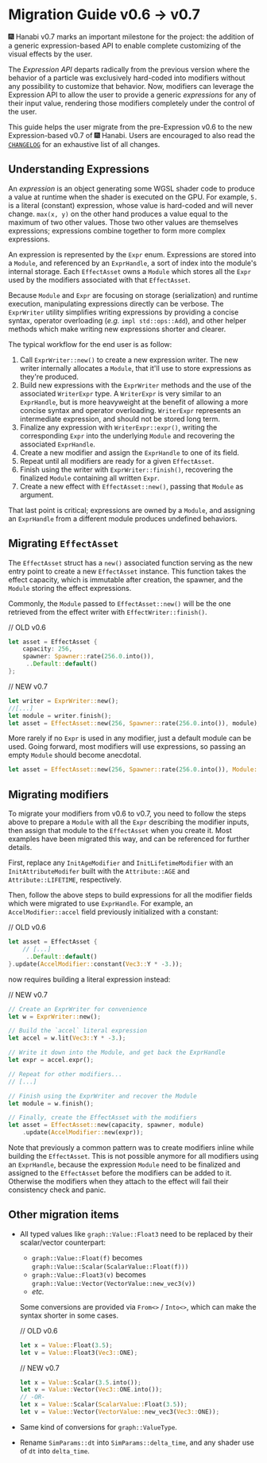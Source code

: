 # Migration Guide v0.6 -> v0.7

🎆 Hanabi v0.7 marks an important milestone for the project: the addition of a generic expression-based API to enable complete customizing of the visual effects by the user.

The _Expression API_ departs radically from the previous version where the behavior of a particle was exclusively hard-coded into modifiers without any possibility to customize that behavior. Now, modifiers can leverage the Expression API to allow the user to provide a generic _expressions_ for any of their input value, rendering those modifiers completely under the control of the user.

This guide helps the user migrate from the pre-Expression v0.6 to the new Expression-based v0.7 of 🎆 Hanabi. Users are encouraged to also read the [`CHANGELOG`](../CHANGELOG.md) for an exhaustive list of all changes.

## Understanding Expressions

An _expression_ is an object generating some WGSL shader code to produce a value at runtime when the shader is executed on the GPU. For example, `5.` is a literal (constant) expression, whose value is hard-coded and will never change. `max(x, y)` on the other hand produces a value equal to the maximum of two other values. Those two other values are themselves expressions; expressions combine together to form more complex expressions.

An expression is represented by the `Expr` enum. Expressions are stored into a `Module`, and referenced by an `ExprHandle`, a sort of index into the module's internal storage. Each `EffectAsset` owns a `Module` which stores all the `Expr` used by the modifiers associated with that `EffectAsset`.

Because `Module` and `Expr` are focusing on storage (serialization) and runtime execution, manipulating expressions directly can be verbose. The `ExprWriter` utility simplifies writing expressions by providing a concise syntax, operator overloading (_e.g._ `impl std::ops::Add`), and other helper methods which make writing new expressions shorter and clearer.

The typical workflow for the end user is as follow:

1. Call `ExprWriter::new()` to create a new expression writer. The new writer internally allocates a `Module`, that it'll use to store expressions as they're produced.
1. Build new expressions with the `ExprWriter` methods and the use of the associated `WriterExpr` type. A `WriterExpr` is very similar to an `ExprHandle`, but is more heavyweight at the benefit of allowing a more concise syntax and operator overloading. `WriterExpr` represents an intermediate expression, and should not be stored long term.
1. Finalize any expression with `WriterExpr::expr()`, writing the corresponding `Expr` into the underlying `Module` and recovering the associated `ExprHandle`.
1. Create a new modifier and assign the `ExprHandle` to one of its field.
1. Repeat until all modifiers are ready for a given `EffectAsset`.
1. Finish using the writer with `ExprWriter::finish()`, recovering the finalized `Module` containing all written `Expr`.
1. Create a new effect with `EffectAsset::new()`, passing that `Module` as argument.

That last point is critical; expressions are owned by a `Module`, and assigning an `ExprHandle` from a different module produces undefined behaviors.

## Migrating `EffectAsset`

The `EffectAsset` struct has a `new()` associated function serving as the new entry point to create a new `EffectAsset` instance. This function takes the effect capacity, which is immutable after creation, the spawner, and the `Module` storing the effect expressions.

Commonly, the `Module` passed to `EffectAsset::new()` will be the one retrieved from the effect writer with `EffectWriter::finish()`.

// OLD v0.6

```rust
let asset = EffectAsset {
    capacity: 256,
    spawner: Spawner::rate(256.0.into()),
     ..Default::default()
};
```

// NEW v0.7

```rust
let writer = ExprWriter::new();
//[...]
let module = writer.finish();
let asset = EffectAsset::new(256, Spawner::rate(256.0.into()), module);
```

More rarely if no `Expr` is used in any modifier, just a default module can be used. Going forward, most modifiers will use expressions, so passing an empty `Module` should become anecdotal.

```rust
let asset = EffectAsset::new(256, Spawner::rate(256.0.into()), Module::default());
```

## Migrating modifiers

To migrate your modifiers from v0.6 to v0.7, you need to follow the steps above to prepare a `Module` with all the `Expr` describing the modifier inputs, then assign that module to the `EffectAsset` when you create it. Most examples have been migrated this way, and can be referenced for further details.

First, replace any `InitAgeModifier` and `InitLifetimeModifier` with an `InitAttributeModifer` built with the `Attribute::AGE` and `Attribute::LIFETIME`, respectively.

Then, follow the above steps to build expressions for all the modifier fields which were migrated to use `ExprHandle`. For example, an `AccelModifier::accel` field previously initialized with a constant:

// OLD v0.6

```rust
let asset = EffectAsset {
    // [...]
     ..Default::default()
}.update(AccelModifier::constant(Vec3::Y * -3.));
```

now requires building a literal expression instead:

// NEW v0.7

```rust
// Create an ExprWriter for convenience
let w = ExprWriter::new();

// Build the `accel` literal expression
let accel = w.lit(Vec3::Y * -3.);

// Write it down into the Module, and get back the ExprHandle
let expr = accel.expr();

// Repeat for other modifiers...
// [...]

// Finish using the ExprWriter and recover the Module
let module = w.finish();

// Finally, create the EffectAsset with the modifiers
let asset = EffectAsset::new(capacity, spawner, module)
    .update(AccelModifier::new(expr));
```

Note that previously a common pattern was to create modifiers inline while building the `EffectAsset`. This is not possible anymore for all modifiers using an `ExprHandle`, because the expression `Module` need to be finalized and assigned to the `EffectAsset` before the modifiers can be added to it. Otherwise the modifiers when they attach to the effect will fail their consistency check and panic.

## Other migration items

- All typed values like `graph::Value::Float3` need to be replaced by their scalar/vector counterpart:
  - `graph::Value::Float(f)` becomes `graph::Value::Scalar(ScalarValue::Float(f)))`
  - `graph::Value::Float3(v)` becomes `graph::Value::Vector(VectorValue::new_vec3(v))`
  - _etc._
  
  Some conversions are provided via `From<>` /  `Into<>`, which can make the syntax shorter in some cases.

  // OLD v0.6

  ```rust
  let x = Value::Float(3.5);
  let v = Value::Float3(Vec3::ONE);
  ```

  // NEW v0.7

  ```rust
  let x = Value::Scalar(3.5.into());
  let v = Value::Vector(Vec3::ONE.into());
  // -OR-
  let x = Value::Scalar(ScalarValue::Float(3.5));
  let v = Value::Vector(VectorValue::new_vec3(Vec3::ONE));
  ```

- Same kind of conversions for `graph::ValueType`.

- Rename `SimParams::dt` into `SimParams::delta_time`, and any shader use of `dt` into `delta_time`.

